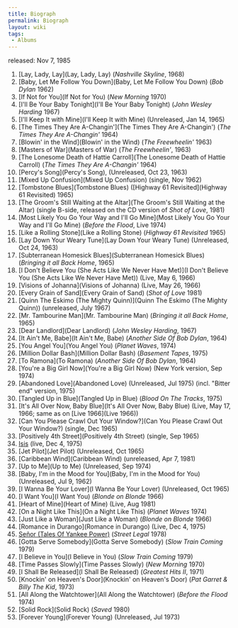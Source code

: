 ```yaml
---
title: Biograph
permalink: Biograph
layout: wiki
tags:
 - Albums
---
```


released: Nov 7, 1985

1.  [Lay, Lady, Lay](Lay, Lady, Lay) (*Nashville Skyline*, 1968)
2.  [Baby, Let Me Follow You
    Down](Baby, Let Me Follow You Down) (*Bob Dylan* 1962)
3.  [If Not for You](If Not for You) (*New Morning*
    1970)
4.  [I'll Be Your Baby Tonight](I'll Be Your Baby Tonight)
    (*John Wesley Harding* 1967)
5.  [I'll Keep It with Mine](I'll Keep It with Mine)
    (Unreleased, Jan 14, 1965)
6.  [The Times They Are
    A-Changin'](The Times They Are A-Changin') (*The Times
    They Are A-Changin'* 1964)
7.  [Blowin' in the Wind](Blowin' in the Wind) (*The
    Freewheelin'* 1963)
8.  [Masters of War](Masters of War) (*The Freewheelin'*, 1963)
9.  [The Lonesome Death of Hattie
    Carroll](The Lonesome Death of Hattie Carroll) (*The
    Times They Are A-Changin'* 1964)
10. [Percy's Song](Percy's Song), (Unreleased, Oct 23, 1963)
11. [Mixed Up Confusion](Mixed Up Confusion) (single, Nov
    1962)
12. [Tombstone Blues](Tombstone Blues) ([Highway 61
    Revisited](Highway 61 Revisited) 1965)
13. [The Groom's Still Waiting at the
    Altar](The Groom's Still Waiting at the Altar) (single
    B-side, released on the CD version of *Shot of Love*, 1981)
14. [Most Likely You Go Your Way and I'll Go
    Mine](Most Likely You Go Your Way and I'll Go Mine)
    (*Before the Flood*, Live 1974)
15. [Like a Rolling Stone](Like a Rolling Stone) (*Highway
    61 Revisited* 1965)
16. [Lay Down Your Weary Tune](Lay Down Your Weary Tune)
    (Unreleased, Oct 24, 1963)
17. [Subterranean Homesick
    Blues](Subterranean Homesick Blues) (*Bringing it all
    Back Home*, 1965)
18. [I Don't Believe You (She Acts Like We Never Have
    Met)](I Don't Believe You (She Acts Like We Never Have Met))
    (Live, May 6, 1966)
19. [Visions of Johanna](Visions of Johanna) (Live, May 26,
    1966)
20. [Every Grain of Sand](Every Grain of Sand) (*Shot of
    Love* 1981)
21. [Quinn The Eskimo (The Mighty
    Quinn)](Quinn The Eskimo (The Mighty Quinn)) (unreleased,
    July 1967)
22. [Mr. Tambourine Man](Mr. Tambourine Man) (*Bringing it
    all Back Home*, 1965)
23. [Dear Landlord](Dear Landlord) (*John Wesley
    Harding*, 1967)
24. [It Ain't Me, Babe](It Ain't Me, Babe) (*Another Side
    Of Bob Dylan*, 1964)
25. [You Angel You](You Angel You) (*Planet Waves*,
    1974)
26. [Million Dollar Bash](Million Dollar Bash) (*Basement
    Tapes*, 1975)
27. [To Ramona](To Ramona) (*Another Side Of Bob
    Dylan*, 1964)
28. [You're a Big Girl Now](You're a Big Girl Now) (New York
    version, Sep 1974)
29. [Abandoned Love](Abandoned Love) (Unreleased, Jul 1975)
    (incl. "Bitter end" version, 1975)
30. [Tangled Up in Blue](Tangled Up in Blue) (*Blood On
    The Tracks*, 1975)
31. [It's All Over Now, Baby
    Blue](It's All Over Now, Baby Blue) (Live, May 17, 1966;
    same as on [Live 1966](Live 1966))
32. [Can You Please Crawl Out Your
    Window?](Can You Please Crawl Out Your Window?) (single,
    Dec 1965)
33. [Positively 4th Street](Positively 4th Street) (single,
    Sep 1965)
34. [Isis](Isis) (live, Dec 4, 1975)
35. [Jet Pilot](Jet Pilot) (Unreleased, Oct 1965)
36. [Caribbean Wind](Caribbean Wind) (unreleased, Apr 7,
    1981)
37. [Up to Me](Up to Me) (Unreleased, Sep 1974)
38. [Baby, I'm in the Mood for
    You](Baby, I'm in the Mood for You) (Unreleased, Jul 9,
    1962)
39. [I Wanna Be Your Lover](I Wanna Be Your Lover)
    (Unreleased, Oct 1965)
40. [I Want You](I Want You) (*Blonde on Blonde* 1966)
41. [Heart of Mine](Heart of Mine) (Live, Aug 1981)
42. [On a Night Like This](On a Night Like This) (*Planet
    Waves* 1974)
43. [Just Like a Woman](Just Like a Woman) (*Blonde on
    Blonde* 1966)
44. [Romance in Durango](Romance in Durango) (Live, Dec 4,
    1975)
45. [Señor (Tales Of Yankee
    Power)](Señor (Tales Of Yankee Power)) (*Street
    Legal* 1978)
46. [Gotta Serve Somebody](Gotta Serve Somebody) (*Slow
    Train Coming* 1979)
47. [I Believe in You](I Believe in You) (*Slow Train
    Coming* 1979)
48. [Time Passes Slowly](Time Passes Slowly) (*New
    Morning* 1970)
49. [I Shall Be Released](I Shall Be Released) (*Greatest
    Hits II*, 1971)
50. [Knockin' on Heaven's Door](Knockin' on Heaven's Door)
    (*Pat Garret & Billy The Kid*, 1973)
51. [All Along the Watchtower](All Along the Watchtower)
    (*Before the Flood* 1974)
52. [Solid Rock](Solid Rock) (*Saved* 1980)
53. [Forever Young](Forever Young) (Unreleased, Jul 1973)

